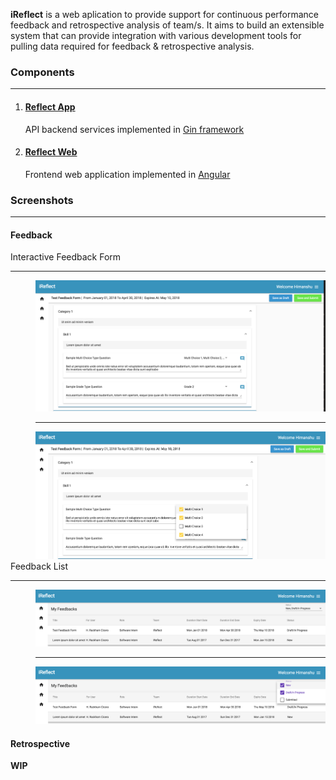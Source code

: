**iReflect** is a web aplication to provide support for continuous performance feedback and retrospective analysis of team/s. It aims to build an extensible system that can provide integration with various development tools for pulling data required for feedback & retrospective analysis.

### [](#components)Components
***

1. #### [Reflect App](https://github.com/iReflect/reflect-app)
   API backend services implemented in [Gin framework](https://github.com/gin-gonic/gin)    

2. #### [Reflect Web](https://github.com/iReflect/reflect-web)
   Frontend web application implemented in [Angular](https://angular.io/)

    
### [](#screenshots)Screenshots
****

#### Feedback
<dl>                            
<dt>Interactive Feedback Form<hr/></dt>
<dd></dd>
<dd><img src="assets/feedback1.png"/></dd>
<dd><hr/></dd>
<dd><img src="assets/feedback2.png"/></dd>
<dt>Feedback List<hr/></dt>
<dd></dd>
<dd><img src="assets/feedback_list.png"/></dd>
<dd><hr/></dd>
<dd><img src="assets/feedback_list_filter.png"/></dd>
</dl>

#### Retrospective
   **WIP**
